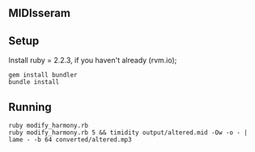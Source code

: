 MIDIsseram
----------

## Setup
Install ruby = 2.2.3, if you haven't already (rvm.io);

```
gem install bundler
bundle install
```

## Running

```
ruby modify_harmony.rb
ruby modify_harmony.rb 5 && timidity output/altered.mid -Ow -o - | lame - -b 64 converted/altered.mp3
```

